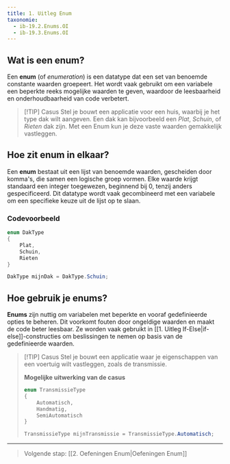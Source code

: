 ```yaml
---
title: 1. Uitleg Enum
taxonomie:
  - ib-19.2.Enums.OI
  - ib-19.3.Enums.OI
---
```


## Wat is een enum?
Een **enum** (of _enumeration_) is een datatype dat een set van benoemde constante waarden groepeert. Het wordt vaak gebruikt om een variabele een beperkte reeks mogelijke waarden te geven, waardoor de leesbaarheid en onderhoudbaarheid van code verbetert.

> [!TIP] Casus
> Stel je bouwt een applicatie voor een huis, waarbij je het type dak wilt aangeven. Een dak kan bijvoorbeeld een _Plat_, _Schuin_, of _Rieten_ dak zijn. Met een Enum kun je deze vaste waarden gemakkelijk vastleggen.

## Hoe zit enum in elkaar?
Een **enum** bestaat uit een lijst van benoemde waarden, gescheiden door komma's, die samen een logische groep vormen. Elke waarde krijgt standaard een integer toegewezen, beginnend bij 0, tenzij anders gespecificeerd. Dit datatype wordt vaak gecombineerd met een variabele om een specifieke keuze uit de lijst op te slaan.

### Codevoorbeeld
```C#
enum DakType 
{
    Plat,
    Schuin,
    Rieten
}

DakType mijnDak = DakType.Schuin;
```

## Hoe gebruik je enums?
**Enums** zijn nuttig om variabelen met beperkte en vooraf gedefinieerde opties te beheren. Dit voorkomt fouten door ongeldige waarden en maakt de code beter leesbaar. Ze worden vaak gebruikt in [[1. Uitleg If-Else|if-else]]-constructies om beslissingen te nemen op basis van de gedefinieerde waarden.

> [!TIP] Casus
> Stel je bouwt een applicatie waar je eigenschappen van een voertuig wilt vastleggen, zoals de transmissie.
> 
> **Mogelijke uitwerking van de casus**
> ```C#
> enum TransmissieType 
> {
>     Automatisch,
>     Handmatig,
>     SemiAutomatisch
> }
> 
> TransmissieType mijnTransmissie = TransmissieType.Automatisch;
> ```

---

> Volgende stap: [[2. Oefeningen Enum|Oefeningen Enum]]